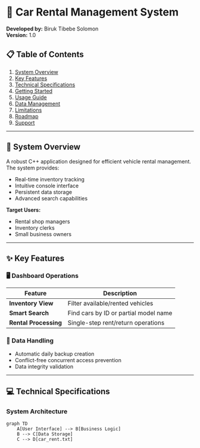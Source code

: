 # 🚗 Car Rental Management System  

**Developed by:** Biruk Tibebe Solomon  
**Version:** 1.0  

## 📋 Table of Contents  
1. [System Overview](#-system-overview)  
2. [Key Features](#-key-features)  
3. [Technical Specifications](#-technical-specifications)  
4. [Getting Started](#-getting-started)  
5. [Usage Guide](#-usage-guide)  
6. [Data Management](#-data-management)  
7. [Limitations](#-limitations)  
8. [Roadmap](#-roadmap)  
9. [Support](#-support)  

---

<a id="-system-overview"></a>
## 🌟 System Overview  

A robust C++ application designed for efficient vehicle rental management. The system provides:  

- Real-time inventory tracking  
- Intuitive console interface  
- Persistent data storage  
- Advanced search capabilities  

**Target Users:**  
- Rental shop managers  
- Inventory clerks  
- Small business owners  

---

<a id="-key-features"></a>
## ✨ Key Features  

### 🖥️ Dashboard Operations  
| Feature | Description |  
|---------|-------------|  
| **Inventory View** | Filter available/rented vehicles |  
| **Smart Search** | Find cars by ID or partial model name |  
| **Rental Processing** | Single-step rent/return operations |  

### 🔄 Data Handling  
- Automatic daily backup creation  
- Conflict-free concurrent access prevention  
- Data integrity validation  

---

<a id="-technical-specifications"></a>
## 💻 Technical Specifications  

### System Architecture  
```mermaid
graph TD
    A[User Interface] --> B[Business Logic]
    B --> C[Data Storage]
    C --> D[car_rent.txt]
